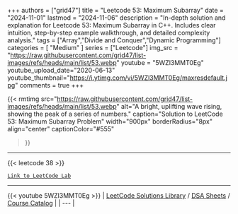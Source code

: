 
+++
authors = ["grid47"]
title = "Leetcode 53: Maximum Subarray"
date = "2024-11-01"
lastmod = "2024-11-06"
description = "In-depth solution and explanation for Leetcode 53: Maximum Subarray in C++. Includes clear intuition, step-by-step example walkthrough, and detailed complexity analysis."
tags = ["Array","Divide and Conquer","Dynamic Programming"]
categories = [
    "Medium"
]
series = ["Leetcode"]
img_src = "https://raw.githubusercontent.com/grid47/list-images/refs/heads/main/list/53.webp"
youtube = "5WZl3MMT0Eg"
youtube_upload_date="2020-06-13"
youtube_thumbnail="https://i.ytimg.com/vi/5WZl3MMT0Eg/maxresdefault.jpg"
comments = true
+++


{{< rmtimg 
    src="https://raw.githubusercontent.com/grid47/list-images/refs/heads/main/list/53.webp" 
    alt="A bright, uplifting wave rising, showing the peak of a series of numbers."
    caption="Solution to LeetCode 53: Maximum Subarray Problem"
    width="900px"
    borderRadius="8px"
    align="center" 
    captionColor="#555"
>}}
---
{{< leetcode 38 >}}

[`Link to LeetCode Lab`](https://leetcode.com/problems/maximum-subarray/description/)

---
{{< youtube 5WZl3MMT0Eg >}}
| [LeetCode Solutions Library](https://grid47.xyz/leetcode/) / [DSA Sheets](https://grid47.xyz/sheets/) / [Course Catalog](https://grid47.xyz/courses/) |
| --- |
